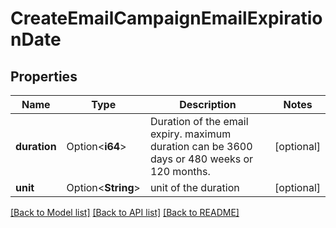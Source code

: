 # CreateEmailCampaignEmailExpirationDate

## Properties

Name | Type | Description | Notes
------------ | ------------- | ------------- | -------------
**duration** | Option<**i64**> | Duration of the email expiry. maximum duration can be 3600 days or 480 weeks or 120 months. | [optional]
**unit** | Option<**String**> | unit of the duration | [optional]

[[Back to Model list]](../README.md#documentation-for-models) [[Back to API list]](../README.md#documentation-for-api-endpoints) [[Back to README]](../README.md)


